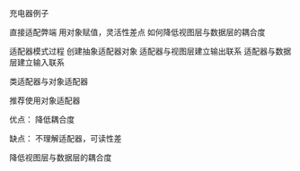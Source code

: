 充电器例子

直接适配弊端
用对象赋值，灵活性差点
如何降低视图层与数据层的耦合度


适配器模式过程
创建抽象适配器对象
适配器与视图层建立输出联系
适配器与数据层建立输入联系

类适配器与对象适配器

推荐使用对象适配器

优点：
降低耦合度

缺点：
不理解适配器，可读性差

降低视图层与数据层的耦合度

